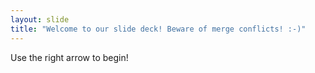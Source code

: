 ```yaml
---
layout: slide
title: "Welcome to our slide deck! Beware of merge conflicts! :-)"
---
```


Use the right arrow to begin!
